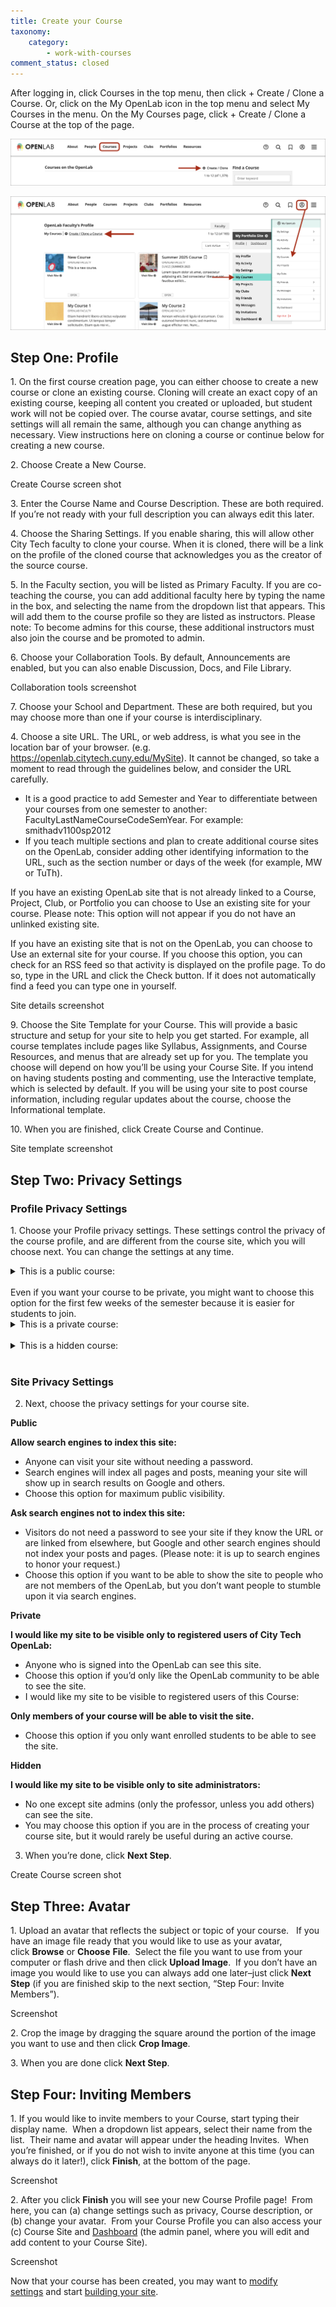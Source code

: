 ```yaml
---
title: Create your Course
taxonomy:
    category:
        - work-with-courses
comment_status: closed
---
```

After logging in, click Courses in the top menu, then click + Create / Clone a Course. Or, click on the My OpenLab icon in the top menu and select My Courses in the menu. On the My Courses page, click + Create / Clone a Course at the top of the page.

![""](/_images/CreateCourse1.png "Creating a course from the courses directory")

![""](/_images/CreateCourse2.png "Creating a course from My Courses")

## Step One: Profile

1\. On the first course creation page, you can either choose to create a new course or clone an existing course.  Cloning will create an exact copy of an existing course, keeping all content you created or uploaded, but student work will not be copied over.  The course avatar, course settings, and site settings will all remain the same, although you can change anything as necessary.  View instructions here on cloning a course or continue below for creating a new course.

2\. Choose Create a New Course.

Create Course screen shot

3\. Enter the Course Name and Course Description. These are both required. If you’re not ready with your full description you can always edit this later.

4\. Choose the Sharing Settings. If you enable sharing, this will allow other City Tech faculty to clone your course. When it is cloned, there will be a link on the profile of the cloned course that acknowledges you as the creator of the source course.

5\. In the Faculty section, you will be listed as Primary Faculty. If you are co-teaching the course, you can add additional faculty here by typing the name in the box, and selecting the name from the dropdown list that appears. This will add them to the course profile so they are listed as instructors.  Please note: To become admins for this course, these additional instructors must also join the course and be promoted to admin.

6\. Choose your Collaboration Tools. By default, Announcements are enabled, but you can also enable Discussion, Docs, and File Library.

Collaboration tools screenshot

7\. Choose your School and Department. These are both required, but you may choose more than one if your course is interdisciplinary.

4\. Choose a site URL. The URL, or web address, is what you see in the location bar of your browser. (e.g. https://openlab.citytech.cuny.edu/MySite). It cannot be changed, so take a moment to read through the guidelines below, and consider the URL carefully.

* It is a good practice to add Semester and Year to differentiate between your courses from one semester to another: FacultyLastNameCourseCodeSemYear.  For example: smithadv1100sp2012
* If you teach multiple sections and plan to create additional course sites on the OpenLab, consider adding other identifying information to the URL, such as the section number or days of the week (for example, MW or TuTh).

If you have an existing OpenLab site that is not already linked to a Course, Project, Club, or Portfolio you can choose to Use an existing site for your course. Please note: This option will not appear if you do not have an unlinked existing site.

If you have an existing site that is not on the OpenLab, you can choose to Use an external site for your course.  If you choose this option, you can check for an RSS feed so that activity is displayed on the profile page.  To do so, type in the URL and click the Check button.  If it does not automatically find a feed you can type one in yourself.

Site details screenshot

9\. Choose the Site Template for your Course. This will provide a basic structure and setup for your site to help you get started. For example, all course templates include pages like Syllabus, Assignments, and Course Resources, and menus that are already set up for you. The template you choose will depend on how you’ll be using your Course Site. If you intend on having students posting and commenting, use the Interactive template, which is selected by default. If you will be using your site to post course information, including regular updates about the course, choose the Informational template.

10\. When you are finished, click Create Course and Continue.

Site template screenshot

## Step Two: Privacy Settings

### Profile Privacy Settings

1\. Choose your Profile privacy settings.  These settings control the privacy of the course profile, and are different from the course site, which you will choose next. You can change the settings at any time.

<details>
<summary>This is a public course:</summary>
<ul>
<li>The course profile and related content and activity will be visible to the public, whether or not they are members of the OpenLab.</li>
<li>The course profile will be listed in the OpenLab course directory and search results.</li>
<li>Any OpenLab member may join this course.</li>
</ul>
</details>
<br />
Even if you want your course to be private, you might want to choose this option for the first few weeks of the semester because it is easier for students to join.
<br />

<details>
<summary>This is a private course:</summary>

ul>
<li>The course profile and related content and activity will only be visible to members of the course.</li>
<li>The course profile will be listed in the course directory and search results.</li>
<li>Only OpenLab members who request membership and are accepted by the professor may join this course.</li>
</ul>
</details>
<br />

<details>
<summary>This is a hidden course:</summary>
ul>
<li>The course profile, related content, and activity will only be visible only to members of the course.</li>
<li>The course profile will NOT be listed in the course directory and search results.</li>
<li>Only OpenLab members who are invited may join this course.</li>
</ul>   
</details>
<br />

### Site Privacy Settings

2. Next, choose the privacy settings for your course site.

**Public**

**Allow search engines to index this site:**

* Anyone can visit your site without needing a password.
* Search engines will index all pages and posts, meaning your site will show up in search results on Google and others.
* Choose this option for maximum public visibility.
  
**Ask search engines not to index this site:**

* Visitors do not need a password to see your site if they know the URL or are linked from elsewhere, but Google and other search engines should not index your posts and pages. (Please note: it is up to search engines to honor your request.)
* Choose this option if you want to be able to show the site to people who are not members of the OpenLab, but you don’t want people to stumble upon it via search engines.

**Private**

**I would like my site to be visible only to registered users of City Tech OpenLab:**

* Anyone who is signed into the OpenLab can see this site.
* Choose this option if you’d only like the OpenLab community to be able to see the site.
* I would like my site to be visible to registered users of this Course:

**Only members of your course will be able to visit the site.**

* Choose this option if you only want enrolled students to be able to see the site.

**Hidden**

**I would like my site to be visible only to site administrators:**

* No one except site admins (only the professor, unless you add others) can see the site.
* You may choose this option if you are in the process of creating your course site, but it would rarely be useful during an active course.

3. When you’re done, click **Next Step**.

Create Course screen shot

## Step Three: Avatar
1\. Upload an avatar that reflects the subject or topic of your course.   If you have an image file ready that you would like to use as your avatar, click **Browse** or **Choose** **File**.  Select the file you want to use from your computer or flash drive and then click **Upload Image**.  If you don’t have an image you would like to use you can always add one later–just click **Next Step** (if you are finished skip to the next section, “Step Four: Invite Members”).

Screenshot

2\. Crop the image by dragging the square around the portion of the image you want to use and then click **Crop Image**.

3\. When you are done click **Next Step**.
## Step Four: Inviting Members
1\. If you would like to invite members to your Course, start typing their display name.  When a dropdown list appears, select their name from the list.  Their name and avatar will appear under the heading Invites.  When you’re finished, or if you do not wish to invite anyone at this time (you can always do it later!), click **Finish**, at the bottom of the page.

Screenshot

2\. After you click **Finish** you will see your new Course Profile page!  From here, you can (a) change settings such as privacy, Course description, or (b) change your avatar.  From your Course Profile you can also access your (c) Course Site and [Dashboard](https://openlab.citytech.cuny.edu/blog/help/what-is-the-site-dashboard/) (the admin panel, where you will edit and add content to your Course Site).

Screenshot

Now that your course has been created, you may want to [modify settings](https://openlab.citytech.cuny.edu/blog/help/changing-privacy-and-other-settings-for-a-course-project-or-club/) and start [building your site](https://openlab.citytech.cuny.edu/blog/help/help-category/sites-on-the-openlab/).
